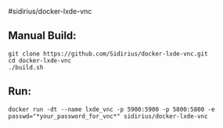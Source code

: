 #sidirius/docker-lxde-vnc

Manual Build:
--
    git clone https://github.com/Sidirius/docker-lxde-vnc.git
    cd docker-lxde-vnc
    ./build.sh

Run:
--
    docker run -dt --name lxde_vnc -p 5900:5900 -p 5800:5800 -e passwd="*your_password_for_vnc*" sidirius/docker-lxde-vnc
